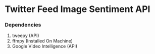 # Twitter Feed Image Sentiment API

### Dependencies
1. tweepy (API)
1. ffmpy (Installed On Machine)
1. Google Video Intelligence (API)
